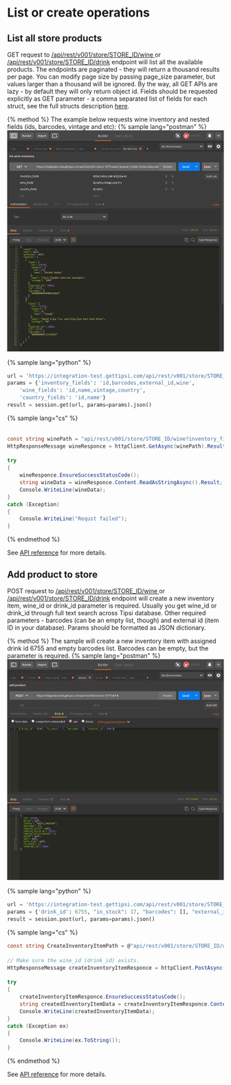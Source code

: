 # List or create operations

## List all store products

GET request to [/api/rest/v001/store/STORE_ID/wine
](/endpoints.md#list-wine-inventory
) or [/api/rest/v001/store/STORE_ID/drink](/endpoints.md#list-drink-inventory
) endpoint will list all the available products. The endpoints are paginated - they will return a thousand results per page. You can modify page size by passing page_size parameter, but values larger than a thousand will be ignored.
By the way, all GET APIs are lazy - by default they will only return object id. Fields should be requested explicitly as GET parameter - a comma separated list of fields for each struct, see the full structs description [here](/struts.md).

{% method %}
The example below requests wine inventory and nested fields (ids, barcodes, vintage and etc):
{% sample lang="postman" %}
![](/assets/list-wine-inventory.png)

{% sample lang="python" %}
```python
url = 'https://integration-test.gettipsi.com/api/rest/v001/store/STORE_ID/wine'
params = {'inventory_fields': 'id,barcodes,external_id,wine',
    'wine_fields': 'id,name,vintage,country',
    'country_fields': 'id,name'}
result = session.get(url, params=params).json()
```

{% sample lang="cs" %}
```cs

const string winePath = "api/rest/v001/store/STORE_ID/wine?inventory_fields=id,barcodes,external_id,wine&wine_fields=id,name,vintage,country&country_fields=id,name";
HttpResponseMessage wineResponce = httpClient.GetAsync(winePath).Result;

try
{
    wineResponce.EnsureSuccessStatusCode();
    string wineData = wineResponce.Content.ReadAsStringAsync().Result;
    Console.WriteLine(wineData);
}
catch (Exception)
{
    Console.WriteLine("Requst failed");
}

```
{% endmethod %}


See [API reference](/endpoints.md#list-wine-inventory) for more details.

## Add product to store
POST request to [/api/rest/v001/store/STORE_ID/wine
](/endpoints.md#list-wine-inventory
) or [/api/rest/v001/store/STORE_ID/drink](/endpoints.md#list-drink-inventory
) endpoint will create a new inventory item, wine_id or drink_id parameter is required. Usually you get wine_id or drink_id through full text search across Tipsi database. Other required parameters - barcodes (can be an empty list, though) and external id (item ID in your database). Params should be formatted as JSON dictionary.

{% method %}
The sample will create a new inventory item with assigned drink id 6755 and empty barcodes list. Barcodes can be empty, but the parameter is required.
{% sample lang="postman" %}
![](/assets/add-product.png)

{% sample lang="python" %}
```python
url = 'https://integration-test.gettipsi.com/api/rest/v001/store/STORE_ID/drink'
params = {'drink_id': 6755, "in_stock": 17, "barcodes": [], "external_id": 10007}
result = session.post(url, params=params).json()
```

{% sample lang="cs" %}
```cs
const string CreateInventoryItemPath = @"api/rest/v001/store/STORE_ID/wine";

// Make sure the wine_id (drink_id) exists.
HttpResponseMessage createInventoryItemResponce = httpClient.PostAsync(CreateInventoryItemPath, new StringContent("{\"wine_id\": 653842, \"in_stock\": 17, \"barcodes\": [], \"external_id\": 10007}", Encoding.UTF8, ApplicationJSONMediaType)).Result;

try
{
    createInventoryItemResponce.EnsureSuccessStatusCode();
    string createdInventoryItemData = createInventoryItemResponce.Content.ReadAsStringAsync().Result;
    Console.WriteLine(createdInventoryItemData);
}
catch (Exception ex)
{
    Console.WriteLine(ex.ToString());
}
```

{% endmethod %}


See [API reference](/endpoints.md#create-wine-inventory) for more details.
